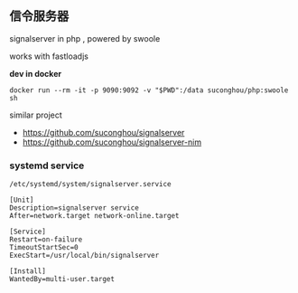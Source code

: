 ## 信令服务器

signalserver in php , powered by swoole

works with fastloadjs

**dev in docker** 

```
docker run --rm -it -p 9090:9092 -v "$PWD":/data suconghou/php:swoole sh  
```

similar project

- https://github.com/suconghou/signalserver
- https://github.com/suconghou/signalserver-nim

### systemd service

`/etc/systemd/system/signalserver.service`
```
[Unit]
Description=signalserver service
After=network.target network-online.target

[Service]
Restart=on-failure
TimeoutStartSec=0
ExecStart=/usr/local/bin/signalserver

[Install]
WantedBy=multi-user.target

```